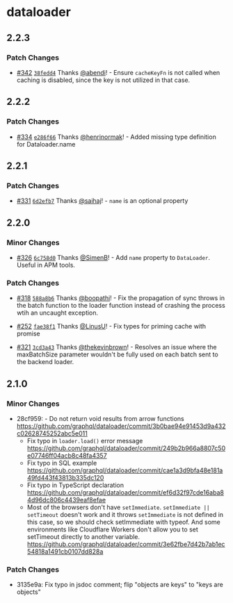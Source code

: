 # dataloader

## 2.2.3

### Patch Changes

- [#342](https://github.com/graphql/dataloader/pull/342) [`38fedd4`](https://github.com/graphql/dataloader/commit/38fedd4106e9e3e7eb77bd68e42abc088110bd43) Thanks [@abendi](https://github.com/abendi)! - Ensure `cacheKeyFn` is not called when caching is disabled, since the key is not utilized in that case.

## 2.2.2

### Patch Changes

- [#334](https://github.com/graphql/dataloader/pull/334) [`e286f66`](https://github.com/graphql/dataloader/commit/e286f662657675fa790f33abcd6aa87b5aac2be3) Thanks [@henrinormak](https://github.com/henrinormak)! - Added missing type definition for Dataloader.name

## 2.2.1

### Patch Changes

- [#331](https://github.com/graphql/dataloader/pull/331) [`6d2efb7`](https://github.com/graphql/dataloader/commit/6d2efb7dd0363062de255e723c29a781d0ea9937) Thanks [@saihaj](https://github.com/saihaj)! - `name` is an optional property

## 2.2.0

### Minor Changes

- [#326](https://github.com/graphql/dataloader/pull/326) [`6c758d0`](https://github.com/graphql/dataloader/commit/6c758d03bef628a69b238f053da3b263cd5e3321) Thanks [@SimenB](https://github.com/SimenB)! - Add `name` property to `DataLoader`. Useful in APM tools.

### Patch Changes

- [#318](https://github.com/graphql/dataloader/pull/318) [`588a8b6`](https://github.com/graphql/dataloader/commit/588a8b6c6391aad042b369f10dc440c7e0458312) Thanks [@boopathi](https://github.com/boopathi)! - Fix the propagation of sync throws in the batch function to the loader function instead of crashing the process wtih an uncaught exception.

* [#252](https://github.com/graphql/dataloader/pull/252) [`fae38f1`](https://github.com/graphql/dataloader/commit/fae38f14702e925d1e59051d7e5cb3a9a78bfde8) Thanks [@LinusU](https://github.com/LinusU)! - Fix types for priming cache with promise

- [#321](https://github.com/graphql/dataloader/pull/321) [`3cd3a43`](https://github.com/graphql/dataloader/commit/3cd3a430bdb4f9ef2f7f265a29e93e0255277885) Thanks [@thekevinbrown](https://github.com/thekevinbrown)! - Resolves an issue where the maxBatchSize parameter wouldn't be fully used on each batch sent to the backend loader.

## 2.1.0

### Minor Changes

- 28cf959: - Do not return void results from arrow functions https://github.com/graphql/dataloader/commit/3b0bae94e91453d9a432c02628745252abc5e011
  - Fix typo in `loader.load()` error message https://github.com/graphql/dataloader/commit/249b2b966a8807c50e07746ff04acb8c48fa4357
  - Fix typo in SQL example https://github.com/graphql/dataloader/commit/cae1a3d9bfa48e181a49fd443f43813b335dc120
  - Fix typo in TypeScript declaration https://github.com/graphql/dataloader/commit/ef6d32f97cde16aba84d96dc806c4439eaf8efae
  - Most of the browsers don't have `setImmediate`. `setImmediate || setTimeout` doesn't work and it throws `setImmediate` is not defined in this case, so we should check setImmediate with typeof. And some environments like Cloudflare Workers don't allow you to set setTimeout directly to another variable. https://github.com/graphql/dataloader/commit/3e62fbe7d42b7ab1ec54818a1491cb0107dd828a

### Patch Changes

- 3135e9a: Fix typo in jsdoc comment; flip "objects are keys" to "keys are objects"
